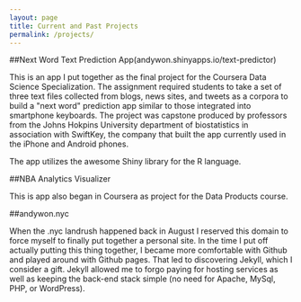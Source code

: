 ```yaml
---
layout: page
title: Current and Past Projects
permalink: /projects/
---
```


##Next Word Text Prediction App(andywon.shinyapps.io/text-predictor)

This is an app I put together as the final project for the Coursera Data Science Specialization. The assignment required students to take a set of three text files collected from blogs, news sites, and tweets as a corpora to build a "next word" prediction app similar to those integrated into smartphone keyboards. The project was capstone produced by professors from the Johns Hokpins University department of biostatistics in association with SwiftKey, the company that built the app currently used in the iPhone and Android phones.

The app utilizes the awesome Shiny library for the R language.

##NBA Analytics Visualizer

This is app also began in Coursera as project for the Data Products course.

##andywon.nyc

When the .nyc landrush happened back in August I reserved this domain to force myself to finally put together a personal site. In the time I put off actually putting this thing together, I became more comfortable with Github and played around with Github pages. That led to discovering Jekyll, which I consider a gift. Jekyll allowed me to forgo paying for hosting services as well as keeping the back-end stack simple (no need for Apache, MySql, PHP, or WordPress). 

